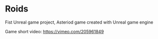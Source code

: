 # Roids

Fist Unreal game project, Asteriod game created with Unreal game engine

Game short video: https://vimeo.com/205961849
